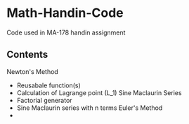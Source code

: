 # Math-Handin-Code
Code used in MA-178 handin assignment

Contents
-
Newton's Method
* Reusabale function(s)
* Calculation of Lagrange point (L_1)
Sine Maclaurin Series
* Factorial generator
* Sine Maclaurin series with n terms
Euler's Method
* <NOTHING HERE YET>
